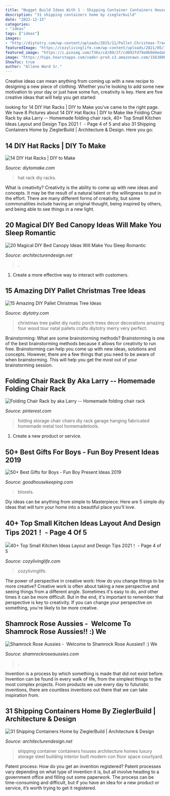 ```yaml
---
title: "Nugget Build Ideas With 1 - Shipping Container Containers Houses Architecture Homes Luxury Storage Steel Building Interior Built Modern Con Floor Space Courtyard"
description: "31 shipping containers home by zieglerbuild"
date: "2022-12-15"
categories:
- "ideas"
tags: ["ideas"]
images:
- "http://diytotry.com/wp-content/uploads/2015/11/Pallet-Christmas-Tree2.jpg"
featuredImage: "https://cozylivinglife.com/wp-content/uploads/2021/05/14-9.jpg"
featured_image: "https://i.pinimg.com/736x/cd/09/2f/cd092fd79e0b0d4eda6416500ad736fb.jpg"
image: "https://hips.hearstapps.com/vader-prod.s3.amazonaws.com/1563808222-gifts-for-boys-bloxels-better-1563808183.jpg?crop=0.447xw:1.00xh;0.114xw,0&amp;resize=480:*"
ShowToc: true
author: "Allene Ward Sr."
---
```



Creative ideas can mean anything from coming up with a new recipe to designing a new piece of clothing. Whether you’re looking to add some new motivation to your day or just have some fun, creativity is key. Here are five creative ideas that will help you get started: 

	

		
looking for 14 DIY Hat Racks | DIY to Make you've came to the right page. We have 8 Pictures about 14 DIY Hat Racks | DIY to Make like Folding Chair Rack by aka Larry -- Homemade folding chair rack, 40+ Top Small Kitchen Ideas Layout and Design Tips 2021！ - Page 4 of 5 and also 31 Shipping Containers Home by ZieglerBuild | Architecture &amp; Design. Here you go:
		
    
## 14 DIY Hat Racks | DIY To Make

<img loading=lazy src="http://www.diytomake.com/wp-content/uploads/2016/03/nice-hat-rack.jpg" onerror="this.onerror=null;this.src='https://tse4.mm.bing.net/th?id=OIP.5NsLN2d6lhhn3ny88tCEpgHaLH&amp;pid=15.1';" alt="14 DIY Hat Racks | DIY to Make">

_Source: diytomake.com_

>hat rack diy racks. 

	

What is creativity?
Creativity is the ability to come up with new ideas and concepts. It may be the result of a natural talent or the willingness to put in the effort. There are many different forms of creativity, but some commonalities include having an original thought, being inspired by others, and being able to see things in a new light.

    
## 20 Magical DIY Bed Canopy Ideas Will Make You Sleep Romantic

<img loading=lazy src="https://cdn.architecturendesign.net/wp-content/uploads/2015/07/AD-DIY-Bed-Canopy-5.jpg" onerror="this.onerror=null;this.src='https://tse2.mm.bing.net/th?id=OIP.rSlS-P24WMJJJnProar_iAHaLF&amp;pid=15.1';" alt="20 Magical DIY Bed Canopy Ideas Will Make You Sleep Romantic">

_Source: architecturendesign.net_

>. 

	

1. Create a more effective way to interact with customers.

    
## 15 Amazing DIY Pallet Christmas Tree Ideas

<img loading=lazy src="http://diytotry.com/wp-content/uploads/2015/11/Pallet-Christmas-Tree2.jpg" onerror="this.onerror=null;this.src='https://tse1.mm.bing.net/th?id=OIP.Yq118w1LGZCAmGjM9o_u7QHaL_&amp;pid=15.1';" alt="15 Amazing DIY Pallet Christmas Tree Ideas">

_Source: diytotry.com_

>christmas tree pallet diy rustic porch trees decor decorations amazing four wood tour natal pallets crafts diytotry merry very perfect. 

	

Brainstorming: What are some brainstorming methods?
Brainstorming is one of the best brainstorming methods because it allows for creativity to run free. Brainstorming can help you come up with new ideas, solutions and concepts. However, there are a few things that you need to be aware of when brainstorming. This will help you get the most out of your brainstorming session.

    
## Folding Chair Rack By Aka Larry -- Homemade Folding Chair Rack

<img loading=lazy src="https://i.pinimg.com/736x/cd/09/2f/cd092fd79e0b0d4eda6416500ad736fb.jpg" onerror="this.onerror=null;this.src='https://tse3.mm.bing.net/th?id=OIP.n-VY0cE8juQq2OCSoXbV6AAAAA&amp;pid=15.1';" alt="Folding Chair Rack by aka Larry -- Homemade folding chair rack">

_Source: pinterest.com_

>folding storage chair chairs diy rack garage hanging fabricated homemade metal tool homemadetools. 

	

1. Create a new product or service.

    
## 50+ Best Gifts For Boys - Fun Boy Present Ideas 2019

<img loading=lazy src="https://hips.hearstapps.com/vader-prod.s3.amazonaws.com/1563808222-gifts-for-boys-bloxels-better-1563808183.jpg?crop=0.447xw:1.00xh;0.114xw,0&amp;resize=480:*" onerror="this.onerror=null;this.src='https://tse2.mm.bing.net/th?id=OIP.pUmR8lynNNVcI_j9SgngHQHaLD&amp;pid=15.1';" alt="50+ Best Gifts for Boys - Fun Boy Present Ideas 2019">

_Source: goodhousekeeping.com_

>bloxels. 

	

Diy ideas can be anything from simple to Masterpiece. Here are 5 simple diy ideas that will turn your home into a beautiful place you'll love.

    
## 40+ Top Small Kitchen Ideas Layout And Design Tips 2021！ - Page 4 Of 5

<img loading=lazy src="https://cozylivinglife.com/wp-content/uploads/2021/05/14-9.jpg" onerror="this.onerror=null;this.src='https://tse2.mm.bing.net/th?id=OIP.RJiPyz73spWhjPV3CNhFzAHaLH&amp;pid=15.1';" alt="40+ Top Small Kitchen Ideas Layout and Design Tips 2021！ - Page 4 of 5">

_Source: cozylivinglife.com_

>cozylivinglife. 

	

The power of perspective in creative work: How do you change things to be more creative?
Creative work is often about taking a new perspective and seeing things from a different angle. Sometimes it's easy to do, and other times it can be more difficult. But in the end, it's important to remember that perspective is key to creativity. If you can change your perspective on something, you're likely to be more creative.

    
## Shamrock Rose Aussies - ﻿﻿﻿ Welcome To Shamrock Rose Aussies!! :) We

<img loading=lazy src="http://shamrockroseaussies.com/yahoo_site_admin/assets/images/DSC_0057.67200721_std.JPG" onerror="this.onerror=null;this.src='https://tse2.mm.bing.net/th?id=OIP.frxP2Yo9x5koqhpba3nYWQHaFS&amp;pid=15.1';" alt="Shamrock Rose Aussies - ﻿﻿﻿ Welcome to Shamrock Rose Aussies!! :) We">

_Source: shamrockroseaussies.com_

>. 

	

Invention is a process by which something is made that did not exist before. Invention can be found in every walk of life, from the simplest things to the most complex projects. From products we use every day to futuristic inventions, there are countless inventions out there that we can take inspiration from.

    
## 31 Shipping Containers Home By ZieglerBuild | Architecture &amp; Design

<img loading=lazy src="http://cdn.architecturendesign.net/wp-content/uploads/2014/08/31-Shipping-Container-House-06-1.jpg" onerror="this.onerror=null;this.src='https://tse4.mm.bing.net/th?id=OIP.7L5gFX2uytviRR4SzO-89AHaFj&amp;pid=15.1';" alt="31 Shipping Containers Home by ZieglerBuild | Architecture &amp; Design">

_Source: architecturendesign.net_

>shipping container containers houses architecture homes luxury storage steel building interior built modern con floor space courtyard. 

	

Patent process: How do you get an invention registered?
Patent processes vary depending on what type of invention it is, but all involve heading to a government office and filling out some paperwork. The process can be time-consuming and difficult, but if you have an idea for a new product or service, it’s worth trying to get it registered.

